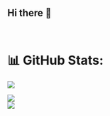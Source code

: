 ## Hi there 👋

 <br>

  # 📊 GitHub Stats:
![](https://github-readme-stats.vercel.app/api?username=wahaj4311&show_icons=true&theme=transparent&hide_border=false&include_all_commits=false&count_private=false)<br/>
<!-- &show=reviews,discussions_started,discussions_answered,prs_merged,prs_merged_percentage& -->
![](https://github-readme-streak-stats.herokuapp.com/?user=wahaj4311&theme=transparent&hide_border=false)<br/>
![](https://github-readme-stats.vercel.app/api/top-langs/?username=wahaj4311&theme=transparent&hide_border=false&include_all_commits=false&count_private=false&layout=compact)


  <br>

<!--
**Farasat-Basra/Farasat-Basra** is a ✨ _special_ ✨ repository because its `README.md` (this file) appears on your GitHub profile.

Here are some ideas to get you started:

- 🔭 I’m currently working on ...
- 🌱 I’m currently learning ...
- 👯 I’m looking to collaborate on ...
- 🤔 I’m looking for help with ...
- 💬 Ask me about ...
- 📫 How to reach me: ...
- 😄 Pronouns: ...
- ⚡ Fun fact: ...
-->
